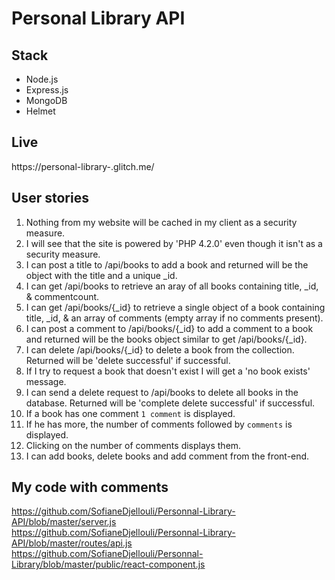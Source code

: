 # Personal Library API
## Stack
* Node.js
* Express.js
* MongoDB
* Helmet
## Live
https://personal-library-.glitch.me/
## User stories
1) Nothing from my website will be cached in my client as a security measure.
2) I will see that the site is powered by 'PHP 4.2.0' even though it isn't as a security measure.
3) I can post a title to /api/books to add a book and returned will be the object with the title and a unique _id.
4) I can get /api/books to retrieve an aray of all books containing title, _id, & commentcount.
5) I can get /api/books/{_id} to retrieve a single object of a book containing title, _id, & an array of comments (empty array if no comments present).
6) I can post a comment to /api/books/{_id} to add a comment to a book and returned will be the books object similar to get /api/books/{_id}.
7) I can delete /api/books/{_id} to delete a book from the collection. Returned will be 'delete successful' if successful.
8) If I try to request a book that doesn't exist I will get a 'no book exists' message.
9) I can send a delete request to /api/books to delete all books in the database. Returned will be 'complete delete successful' if successful.
10) If a book has one comment `1 comment` is displayed.
11) If he has more, the number of comments followed by `comments` is displayed.
12) Clicking on the number of comments displays them.
13) I can add books, delete books and add comment from the front-end.

## My code with comments
https://github.com/SofianeDjellouli/Personnal-Library-API/blob/master/server.js  
https://github.com/SofianeDjellouli/Personnal-Library-API/blob/master/routes/api.js  
https://github.com/SofianeDjellouli/Personnal-Library/blob/master/public/react-component.js

